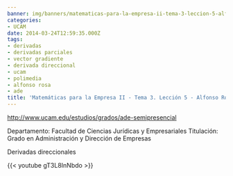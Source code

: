 ```yaml
---
banner: img/banners/matematicas-para-la-empresa-ii-tema-3-leccion-5-alfonso-rosa.jpg
categories:
- UCAM
date: 2014-03-24T12:59:35.000Z
tags:
- derivadas
- derivadas parciales
- vector gradiente
- derivada direccional
- ucam
- polimedia
- alfonso rosa
- ade
title: 'Matemáticas para la Empresa II - Tema 3. Lección 5 - Alfonso Rosa'
---
```


http://www.ucam.edu/estudios/grados/ade-semipresencial

Departamento: Facultad de Ciencias Jurídicas y Empresariales
Titulación: Grado en Administración y Dirección de Empresas

Derivadas direccionales

{{< youtube gT3L8InNbdo >}}
